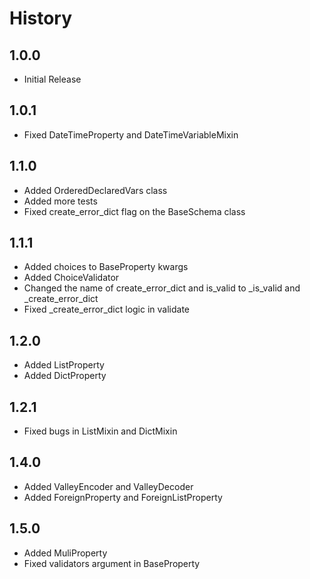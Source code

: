 # History

## 1.0.0

- Initial Release

## 1.0.1

- Fixed DateTimeProperty and DateTimeVariableMixin

## 1.1.0

- Added OrderedDeclaredVars class
- Added more tests
- Fixed create_error_dict flag on the BaseSchema class

## 1.1.1

- Added choices to BaseProperty kwargs 
- Added ChoiceValidator
- Changed the name of create_error_dict and is_valid to _is_valid and _create_error_dict
- Fixed _create_error_dict logic in validate

## 1.2.0

- Added ListProperty
- Added DictProperty

## 1.2.1

- Fixed bugs in ListMixin and DictMixin

## 1.4.0

- Added ValleyEncoder and ValleyDecoder
- Added ForeignProperty and ForeignListProperty

## 1.5.0

- Added MuliProperty
- Fixed validators argument in BaseProperty
